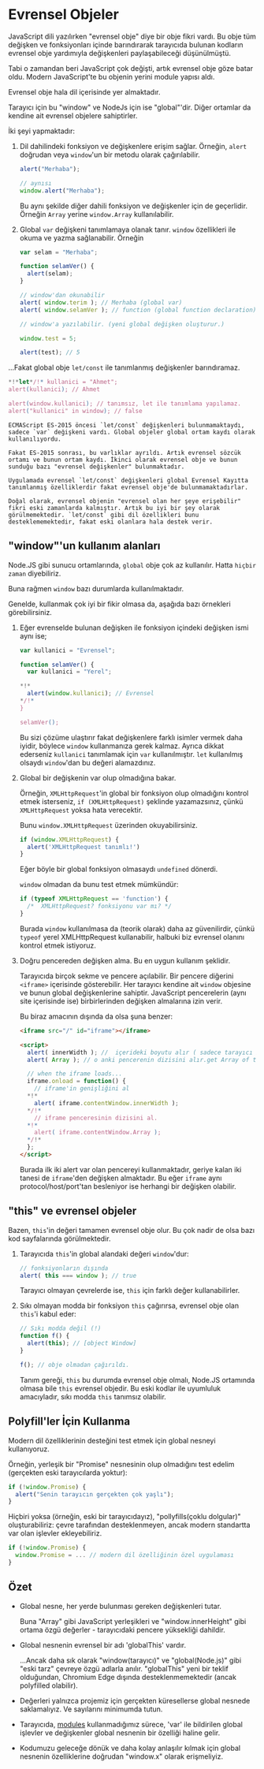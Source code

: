 
# Evrensel Objeler

JavaScript dili yazılırken "evrensel obje" diye bir obje fikri vardı. Bu obje tüm değişken ve fonksiyonları içinde barındırarak tarayıcıda bulunan kodların evrensel obje yardımıyla değişkenleri paylaşabileceği düşünülmüştü.

Tabi o zamandan beri JavaScript çok değişti, artık evrensel obje göze batar oldu. Modern JavaScript'te bu objenin yerini module yapısı aldı.

Evrensel obje hala dil içerisinde yer almaktadır.

Tarayıcı için bu "window" ve NodeJs için ise "global"'dir. Diğer ortamlar da kendine ait evrensel objelere sahiptirler.

İki şeyi yapmaktadır:

1. Dil dahilindeki fonksiyon ve değişkenlere erişim sağlar.
    Örneğin, `alert` doğrudan veya `window`'un bir metodu olarak çağırılabilir.

    ```js run
    alert("Merhaba");

    // aynısı 
    window.alert("Merhaba");
    ```
    Bu aynı şekilde diğer dahili fonksiyon ve değişkenler için de geçerlidir. Örneğin `Array` yerine `window.Array` kullanılabilir.

2. Global `var` değişkeni tanımlamaya olanak tanır. `window` özellikleri ile okuma ve yazma sağlanabilir. Örneğin

    <!-- no-strict to move variables out of eval -->
    ```js untrusted run no-strict refresh
    var selam = "Merhaba";

    function selamVer() {
      alert(selam);
    }

    // window'dan okunabilir
    alert( window.terim ); // Merhaba (global var)
    alert( window.selamVer ); // function (global function declaration)

    // window'a yazılabilir. (yeni global değişken oluşturur.)

    window.test = 5;

    alert(test); // 5
    ```
...Fakat global obje `let/const` ile tanımlanmış değişkenler barındıramaz.

```js untrusted run no-strict refresh
*!*let*/!* kullanici = "Ahmet";
alert(kullanici); // Ahmet

alert(window.kullanici); // tanımsız, let ile tanımlama yapılamaz.
alert("kullanici" in window); // false
```

```smart header="Evrensel Obje global ortam kaydı değildir"
ECMAScript ES-2015 öncesi `let/const` değişkenleri bulunmamaktaydı, sadece `var` değişkeni vardı. Global objeler global ortam kaydı olarak kullanılıyordu.

Fakat ES-2015 sonrası, bu varlıklar ayrıldı. Artık evrensel sözcük ortamı ve bunun ortam kaydı. İkinci olarak evrensel obje ve bunun sunduğu bazı "evrensel değişkenler" bulunmaktadır.

Uygulamada evrensel `let/const` değişkenleri global Evrensel Kayıtta tanımlanmış özelliklerdir fakat evrensel obje'de bulunmamaktadırlar.

Doğal olarak, evrensel objenin "evrensel olan her şeye erişebilir" fikri eski zamanlarda kalmıştır. Artık bu iyi bir şey olarak görülmemektedir. `let/const` gibi dil özellikleri bunu desteklememektedir, fakat eski olanlara hala destek verir.
```
## "window"'un kullanım alanları

Node.JS gibi sunucu ortamlarında, `global` obje çok az kullanılır. Hatta `hiçbir zaman` diyebiliriz.

Buna rağmen `window` bazı durumlarda kullanılmaktadır.

Genelde, kullanmak çok iyi bir fikir olmasa da, aşağıda bazı örnekleri görebilirsiniz.

1. Eğer evrenselde bulunan değişken ile fonksiyon içindeki değişken ismi aynı ise;

    ```js untrusted run no-strict refresh
    var kullanici = "Evrensel";

    function selamVer() {
      var kullanici = "Yerel";

    *!*
      alert(window.kullanici); // Evrensel
    */!*
    }

    selamVer();
    ```

    Bu sizi çözüme ulaştırır fakat değişkenlere farklı isimler vermek daha iyidir, böylece `window` kullanmanıza gerek kalmaz. Ayrıca dikkat ederseniz `kullanici` tanımlamak için `var` kullanılmıştır. `let` kullanılmış olsaydı `window`'dan bu değeri alamazdınız.
    
3. Global bir değişkenin var olup olmadığına bakar.

    Örneğin, `XMLHttpRequest`'in global bir fonksiyon olup olmadığını kontrol etmek isterseniz, `if (XMLHttpRequest)` şeklinde yazamazsınız, çünkü `XMLHttpRequest` yoksa hata verecektir.
    
    Bunu `window.XMLHttpRequest` üzerinden okuyabilirsiniz.
    
    ```js run
    if (window.XMLHttpRequest) {
      alert('XMLHttpRequest tanımlı!')
    }
    ```
    Eğer böyle bir global fonksiyon olmasaydı `undefined` dönerdi.
    
    `window` olmadan da bunu test etmek mümkündür:
    
    ```js
    if (typeof XMLHttpRequest == 'function') {
      /*  XMLHttpRequest? fonksiyonu var mı? */
    }
    ```
    Burada `window` kullanılmasa da (teorik olarak) daha az güvenilirdir, çünkü `typeof` yerel XMLHttpRequest kullanabilir, halbuki biz evrensel olanını kontrol etmek istiyoruz.


3. Doğru pencereden değişken alma. Bu en uygun kullanım şeklidir.

    Tarayıcıda birçok sekme ve pencere açılabilir. Bir pencere diğerini `<iframe>` içerisinde gösterebilir. Her tarayıcı kendine ait `window` objesine ve bunun global değişkenlerine sahiptir. JavaScript pencerelerin (aynı site içerisinde ise) birbirlerinden değişken almalarına izin verir.
    
    Bu biraz amacının dışında da olsa şuna benzer:
    ```html run
    <iframe src="/" id="iframe"></iframe>

    <script>
      alert( innerWidth ); //  içerideki boyutu alır ( sadece tarayıcı için) 
      alert( Array ); // o anki pencerenin dizisini alır.get Array of the current window (javascript core builtin)

      // when the iframe loads...
      iframe.onload = function() {
        // iframe'in genişliğini al
      *!*
        alert( iframe.contentWindow.innerWidth );
      */!*
        // iframe penceresinin dizisini al.
      *!*
        alert( iframe.contentWindow.Array );
      */!*
      };
    </script>
    ```

    Burada ilk iki alert var olan pencereyi kullanmaktadır, geriye kalan iki tanesi de `iframe`'den değişken almaktadır. Bu eğer `iframe` aynı protocol/host/port'tan besleniyor ise herhangi bir değişken olabilir.
    
## "this" ve evrensel objeler

Bazen, `this`'in değeri tamamen evrensel obje olur. Bu çok nadir de olsa bazı kod sayfalarında görülmektedir.

1. Tarayıcıda `this`'in global alandaki değeri `window`'dur:

    ```js run
    // fonksiyonların dışında
    alert( this === window ); // true
    ```
    Tarayıcı olmayan çevrelerde ise, `this` için farklı değer kullanabilirler.

2. Sıkı olmayan modda bir fonksiyon `this` çağırırsa, evrensel obje olan `this`'i kabul eder:
    ```js run no-strict
    // Sıkı modda değil (!)
    function f() {
      alert(this); // [object Window]
    }

    f(); // obje olmadan çağırıldı.
    ```

    Tanım gereği, `this` bu durumda evrensel obje olmalı, Node.JS ortamında olmasa bile `this` evrensel objedir. Bu eski kodlar ile uyumluluk amacıyladır, sıkı modda `this` tanımsız olabilir.

## Polyfill'ler İçin Kullanma

Modern dil özelliklerinin desteğini test etmek için global nesneyi kullanıyoruz.

Örneğin, yerleşik bir "Promise" nesnesinin olup olmadığını test edelim (gerçekten eski tarayıcılarda yoktur):
```js run
if (!window.Promise) {
  alert("Senin tarayıcın gerçekten çok yaşlı");
}
```

Hiçbiri yoksa (örneğin, eski bir tarayıcıdayız), "pollyfills(çoklu dolgular)" oluşturabiliriz: çevre tarafından desteklenmeyen, ancak modern standartta var olan işlevler ekleyebiliriz.

```js run
if (!window.Promise) {
  window.Promise = ... // modern dil özelliğinin özel uygulaması
}
```

## Özet

- Global nesne, her yerde bulunması gereken değişkenleri tutar.

  Buna "Array" gibi JavaScript yerleşikleri ve "window.innerHeight" gibi ortama özgü değerler - tarayıcıdaki pencere yüksekliği dahildir.
- Global nesnenin evrensel bir adı 'globalThis' vardır.

    ...Ancak daha sık olarak "window(tarayıcı)" ve "global(Node.js)" gibi "eski tarz" çevreye özgü adlarla anılır. "globalThis" yeni bir teklif olduğundan, Chromium Edge dışında desteklenmemektedir (ancak polyfilled olabilir).
    
- Değerleri yalnızca projemiz için gerçekten küresellerse global nesnede saklamalıyız. Ve sayılarını minimumda tutun.
- Tarayıcıda, [modules](info:modules) kullanmadığımız sürece, 'var' ile bildirilen global işlevler ve değişkenler global nesnenin bir özelliği haline gelir.
- Kodumuzu geleceğe dönük ve daha kolay anlaşılır kılmak için global nesnenin özelliklerine doğrudan "window.x" olarak erişmeliyiz.
